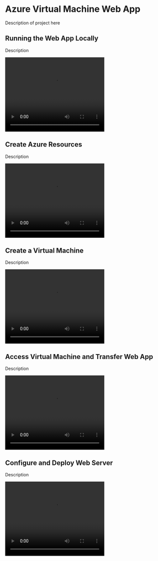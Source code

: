 # Azure Virtual Machine Web App

Description of project here

## Running the Web App Locally

Description

<video width="320" height="240" controls>
  <source type="video/mp4" src="https://user-images.githubusercontent.com/28828668/145660263-a2bd9ff1-3190-4836-ac61-795caa317725.mp4">
</video>

## Create Azure Resources

Description

<video width="320" height="240" controls>
  <source type="video/mp4" src="https://user-images.githubusercontent.com/28828668/145660279-ca3aeaf6-9e91-4dad-af84-59b20d70c11e.mp4">
</video>

## Create a Virtual Machine

Description

<video width="320" height="240" controls>
  <source type="video/mp4" src="https://user-images.githubusercontent.com/28828668/145660302-d5b09642-e5c9-4224-a5c9-946045fada6c.mp4">
</video>

## Access Virtual Machine and Transfer Web App

Description

<video width="320" height="240" controls>
  <source type="video/mp4" src="https://user-images.githubusercontent.com/28828668/145660315-7afa6fb6-6513-47a4-b13e-75a715cdf194.mp4">
</video>

## Configure and Deploy Web Server

Description

<video width="320" height="240" controls>
  <source type="video/mp4" src="https://user-images.githubusercontent.com/28828668/145660327-0dbeaa37-7883-4769-98d4-56f5fa875f3b.mp4">
</video>
